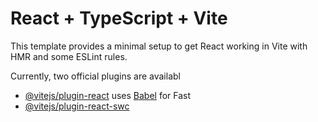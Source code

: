 # React + TypeScript + Vite

This template provides a minimal setup to get React working in Vite with HMR and some ESLint rules.

Currently, two official plugins are availabl

- [@vitejs/plugin-react](https://github.com/vitejs/vite-plugin-react/blob/main/packages/plugin-react/README.md) uses [Babel](https://babeljs.io/) for Fast 
- [@vitejs/plugin-react-swc](https://github.com/vitejs/vite-plugin-react-swc) 


